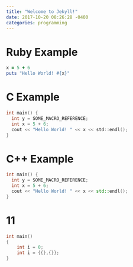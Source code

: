 ```yaml
---
title: "Welcome to Jekyll!"
date: 2017-10-20 08:26:28 -0400
categories: programming
---
```


# Ruby Example

```ruby
x = 5 + 6
puts "Hello World! #{x}"
```

# C Example

```c
int main() {
  int y = SOME_MACRO_REFERENCE;
  int x = 5 + 6;
  cout << "Hello World! " << x << std::endl();
}
```

# C++ Example

```cpp
int main() {
  int y = SOME_MACRO_REFERENCE;
  int x = 5 + 6;
  cout << "Hello World! " << x << std::endl();
}
```

# 11 

```c
int main()
{
    int i = 0;
    int i = {{},{}};
}
```